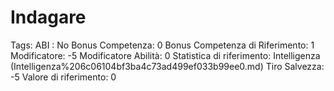# Indagare

Tags: ABI
: No
Bonus Competenza: 0
Bonus Competenza di Riferimento: 1
Modificatore: -5
Modificatore  Abilità: 0
Statistica di riferimento: Intelligenza (Intelligenza%206c06104bf3ba4c73ad499ef033b99ee0.md)
Tiro Salvezza: -5
Valore di riferimento: 0